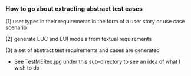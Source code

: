 ### How to go about extracting abstract test cases
   (1) user types in their requirements in the form of a user story or use case scenario
   
   (2) generate EUC and EUI models from textual requirements
   
   (3) a set of abstract test requirements and cases are generated
   
* See TestMEReq.jpg under this sub-directory to see an idea of what I wish to do
